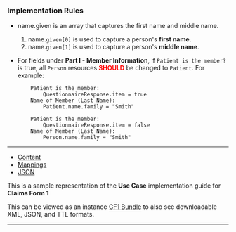 ### Implementation Rules

* name.given is an array that captures the first name and middle name.
    1. name.`given[0]` is used to capture a person's **first name**.
    1. name.`given[1]` is used to capture a person's **middle name**.

* For fields under **Part I - Member Information**, if `Patient is the member?` is true, all `Person` resources <span style="color:red">**SHOULD**</span> be changed to `Patient`. For example:
    
    ```
        Patient is the member:
            QuestionnaireResponse.item = true
        Name of Member (Last Name):
            Patient.name.family = "Smith"
    ```

    ```
        Patient is the member:
            QuestionnaireResponse.item = false
        Name of Member (Last Name):
            Person.name.family = "Smith"
    ```

---


<html><style>table, thead, td{border:2px solid #ccc; border-collapse:collapse}</style>

<ul class="nav nav-tabs">

<li class="active">
    <a href="#">Content</a>
</li>

<li>
    <a href="CF1-mapping.html">Mappings</a>
</li>

<li>
    <a href="CF1-json.html">JSON</a>
</li>

</ul>

</html>

This is a sample representation of the **Use Case** implementation guide for **Claims Form 1**

This can be viewed as an instance [CF1 Bundle](Bundle-ClaimsForm1.html) to also see downloadable XML, JSON, and TTL formats.

---

